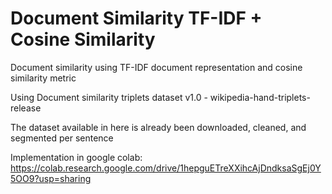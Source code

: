 # Document Similarity TF-IDF + Cosine Similarity
Document similarity using TF-IDF document representation and cosine similarity metric

Using Document similarity triplets dataset v1.0 - wikipedia-hand-triplets-release

The dataset available in here is already been downloaded, cleaned, and segmented per sentence

Implementation in google colab: https://colab.research.google.com/drive/1hepguETreXXihcAjDndksaSgEj0Y5OO9?usp=sharing
